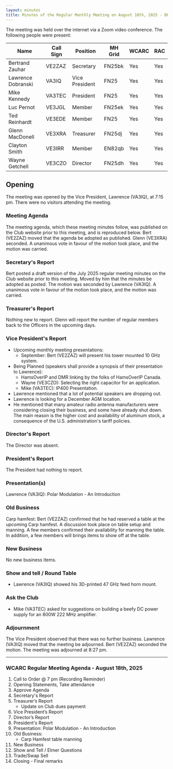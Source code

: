 ```yaml
---
layout: minutes
title: Minutes of the Regular Monthly Meeting on August 18th, 2025 - DRAFT
---
```

The meeting was held over the internet via a Zoom video conference.
The following people were present:

| Name                | Call Sign | Position       | MH Grid | WCARC | RAC |
| ------------------- | --------- | -------------- | ------- | ----- | --- |
| Bertrand Zauhar     | VE2ZAZ    | Secretary      | FN25bk  | Yes   | Yes |
| Lawrence Dobranski  | VA3IQ     | Vice President | FN25    | Yes   | Yes |
| Mike Kennedy        | VA3TEC    | President      | FN25    | Yes   | Yes |
| Luc Pernot          | VE3JGL    | Member         | FN25ek  | Yes   | Yes |
| Ted Reinhardt       | VE3EDE    | Member         | FN25    | Yes   | Yes |
| Glenn MacDonell     | VE3XRA    | Treasurer      | FN25dj  | Yes   | Yes |
| Clayton Smith       | VE3IRR    | Member         | EN82qb  | Yes   | Yes |
| Wayne Getchell      | VE3CZO    | Director       | FN25dh  | Yes   | Yes |

## Opening

The meeting was opened by the Vice President, Lawrence (VA3IQ), at 7:15 pm. There were no visitors attending the meeting.

### Meeting Agenda

The meeting agenda, which these meeting minutes follow, was published on the Club website prior to this meeting, and is reproduced below. Bert (VE2ZAZ) moved that the agenda be adopted as published. Glenn (VE3XRA) seconded. A unanimous vote in favour of the motion took place, and the motion was carried.

### Secretary's Report

Bert posted a draft version of the July 2025 regular meeting minutes on the Club website prior to this meeting. Moved by him that the minutes be adopted as posted. The motion was seconded by Lawrence (VA3IQ). A unanimous vote in favour of the motion took place, and the motion was carried.

### Treasurer's Report

Nothing new to report. Glenn will report the number of regular members back to the Officers in the upcoming days.

### Vice President's Report

- Upcoming monthly meeting presentations:
   - September: Bert (VE2ZAZ) will present his tower mounted 10 GHz system.
- Being Planned (speakers shall provide a synopsis of their presentation to Lawrence):
   - HamsOverIP and DMR linking by the folks of HamsOverIP Canada.
   - Wayne (VE3CZO): Selecting the right capacitor for an application.
   - Mike (VA3TEC): IP400 Presentation.
- Lawrence mentioned that a lot of potential speakers are dropping out.
- Lawrence is looking for a December AGM location.
- He mentioned that many amateur radio antenna manufacturers were considering closing their business, and some have already shut down. The main reason is the higher cost and availability of aluminum stock, a consequence of the U.S. administration's tariff policies.

### Director's Report

The Director was absent.

### President's Report

The President had nothing to report.

### Presentation(s)

Lawrence (VA3IQ): Polar Modulation - An Introduction

### Old Business

Carp hamfest: Bert (VE2ZAZ) confirmed that he had reserved a table at the upcoming Carp hamfest. A discussion took place on table setup and manning. A few members confirmed their availability for manning the table. In addition, a few members will brings items to show off at the table.

### New Business

No new business items.

### Show and tell / Round Table

- Lawrence (VA3IQ) showed his 3D-printed 47 GHz feed horn mount.

### Ask the Club

- Mike (VA3TEC) asked for suggestions on building a beefy DC power supply for an 800W 222 MHz amplifier.

### Adjournment

The Vice President observed that there was no further business. Lawrence (VA3IQ) moved that the meeting be adjourned. Bert (VE2ZAZ) seconded the motion. The meeting was adjourned at 8:27 pm.

---

### WCARC Regular Meeting Agenda - August 18th, 2025

1. Call to Order @ 7 pm (Recording Reminder)
1. Opening Statements, Take attendance
1. Approve Agenda
1. Secretary's Report
1. Treasurer’s Report
   - Update on Club dues payment
1. Vice President’s Report
1. Director’s Report
1. President's Report
1. Presentation: Polar Modulation - An Introduction
1. Old Business:
   - Carp Hamfest table manning
1. New Business
1. Show and Tell / Elmer Questions
1. Trade/Swap Sell
1. Closing - Final remarks
